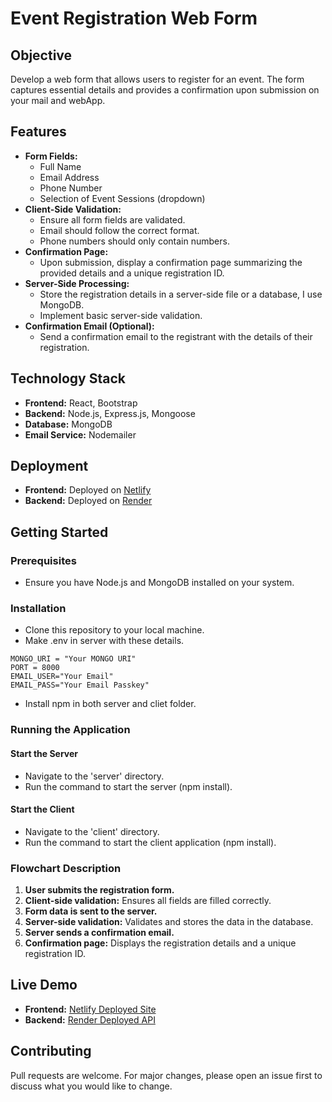 # Event Registration Web Form

## Objective
Develop a web form that allows users to register for an event. The form captures essential details and provides a confirmation upon submission on your mail and webApp.

## Features
- **Form Fields:**
  - Full Name
  - Email Address
  - Phone Number
  - Selection of Event Sessions (dropdown)
- **Client-Side Validation:**
  - Ensure all form fields are validated.
  - Email should follow the correct format.
  - Phone numbers should only contain numbers.
- **Confirmation Page:**
  - Upon submission, display a confirmation page summarizing the provided details and a unique registration ID.
- **Server-Side Processing:**
  - Store the registration details in a server-side file or a database, I use MongoDB.
  - Implement basic server-side validation.
- **Confirmation Email (Optional):**
  - Send a confirmation email to the registrant with the details of their registration.

## Technology Stack
- **Frontend:** React, Bootstrap
- **Backend:** Node.js, Express.js, Mongoose
- **Database:** MongoDB
- **Email Service:** Nodemailer

## Deployment
- **Frontend:** Deployed on [Netlify](https://www.netlify.com)
- **Backend:** Deployed on [Render](https://render.com)

## Getting Started

### Prerequisites
- Ensure you have Node.js and MongoDB installed on your system.

### Installation

- Clone this repository to your local machine.
- Make .env in server with these details.
```
MONGO_URI = "Your MONGO URI"
PORT = 8000
EMAIL_USER="Your Email"
EMAIL_PASS="Your Email Passkey" 
```
- Install npm in both server and cliet folder.

### Running the Application

#### Start the Server
- Navigate to the 'server' directory.
- Run the command to start the server (npm install).

#### Start the Client
- Navigate to the 'client' directory.
- Run the command to start the client application (npm install).


### Flowchart Description
1. **User submits the registration form.**
2. **Client-side validation:** Ensures all fields are filled correctly.
3. **Form data is sent to the server.**
4. **Server-side validation:** Validates and stores the data in the database.
5. **Server sends a confirmation email.**
6. **Confirmation page:** Displays the registration details and a unique registration ID.

## Live Demo
- **Frontend:** [Netlify Deployed Site](https://eligere-event-registration-form.netlify.app/)
- **Backend:** [Render Deployed API]((https://eligereassignment.onrender.com/))

## Contributing
Pull requests are welcome. For major changes, please open an issue first to discuss what you would like to change.
